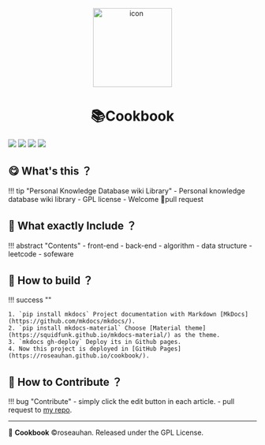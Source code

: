 <div align="center">

<img src="https://i.loli.net/2019/08/09/2f3NUxKFjvGqeZ4.png" width="160px" alt="icon" />

<h1> 📚Cookbook  </h1>

</div>

[![](https://flat.badgen.net/badge/github/github?icon)](https://github.com/RoseauHan/cookbook)
[![](https://img.shields.io/github/last-commit/roseauhan/cookbook/gh-pages)](https://github.com/RoseauHan/cookbook/tree/gh-pages)
[![](https://badgen.net/twitter/follow/roseauhan)](https://twitter.com/roseauhan)
[![](https://img.shields.io/github/license/RoseauHan/cookbook)](https://github.com/RoseauHan/cookbook/tree/master/LICENSE)

## 😋 What's this ？

!!! tip "Personal Knowledge Database wiki Library"
    - Personal knowledge database wiki library
    - GPL license
    - Welcome 👏pull request

## 🤯 What exactly Include ？

!!! abstract "Contents"
    - front-end 
    - back-end 
    - algorithm
    - data structure
    - leetcode
    - sofeware 

## 🧐 How to build ？

!!! success ""

    1. `pip install mkdocs` Project documentation with Markdown [MkDocs](https://github.com/mkdocs/mkdocs/).
    2. `pip install mkdocs-material` Choose [Material theme](https://squidfunk.github.io/mkdocs-material/) as the theme.
    3. `mkdocs gh-deploy` Deploy its in Github pages. 
    4. Now this project is deployed in [GitHub Pages](https://roseauhan.github.io/cookbook/).

## 🚧 How to Contribute ？

!!! bug "Contribute"
    - simply click the edit button in each article.
    - pull request to [my repo](https://github.com/RoseauHan/cookbook/).

---

📒 **Cookbook** ©roseauhan. Released under the GPL License.


